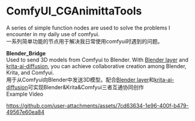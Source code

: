 # ComfyUI_CGAnimittaTools
A series of simple function nodes are used to solve the problems I encounter in my daily use of comfyui.  
一系列简单功能的节点用于解决我日常使用comfyui时遇到的问题。  

**Blender_Bridge**  
  Used to send 3D models from Comfyui to Blender. With [Blender layer](https://github.com/Yuntokon/BlenderLayer) and [krita-ai-diffusion](https://github.com/Acly/krita-ai-diffusion), you can achieve collaborative creation among Blender, Krita, and Comfyui.  
  用于从Comfyui向Blender中发送3D模型。配合[Blender layer](https://github.com/Yuntokon/BlenderLayer)和[krita-ai-diffusion](https://github.com/Acly/krita-ai-diffusion)可实现Blender&Krita&Comfyui三者互通协同创作  
  Example Video
  

https://github.com/user-attachments/assets/7cd63634-1e96-400f-b479-49567e60ea84



  

